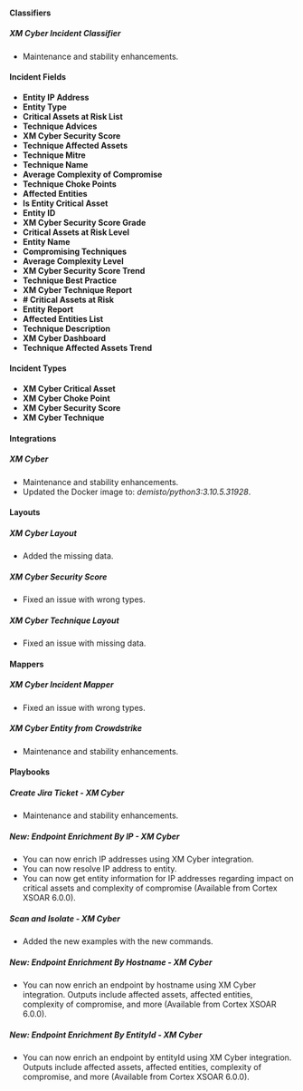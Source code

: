 
#### Classifiers
##### XM Cyber Incident Classifier
- Maintenance and stability enhancements.

#### Incident Fields
- **Entity IP Address**
- **Entity Type**
- **Critical Assets at Risk List**
- **Technique Advices**
- **XM Cyber Security Score**
- **Technique Affected Assets**
- **Technique Mitre**
- **Technique Name**
- **Average Complexity of Compromise**
- **Technique Choke Points**
- **Affected Entities**
- **Is Entity Critical Asset**
- **Entity ID**
- **XM Cyber Security Score Grade**
- **Critical Assets at Risk Level**
- **Entity Name**
- **Compromising Techniques**
- **Average Complexity Level**
- **XM Cyber Security Score Trend**
- **Technique Best Practice**
- **XM Cyber Technique Report**
- **# Critical Assets at Risk**
- **Entity Report**
- **Affected Entities List**
- **Technique Description**
- **XM Cyber Dashboard**
- **Technique Affected Assets Trend**

#### Incident Types
- **XM Cyber Critical Asset**
- **XM Cyber Choke Point**
- **XM Cyber Security Score**
- **XM Cyber Technique**

#### Integrations
##### XM Cyber
- Maintenance and stability enhancements.
- Updated the Docker image to: *demisto/python3:3.10.5.31928*.

#### Layouts
##### XM Cyber Layout
- Added the missing data.
##### XM Cyber Security Score
- Fixed an issue with wrong types.
##### XM Cyber Technique Layout
- Fixed an issue with missing data.

#### Mappers
##### XM Cyber Incident Mapper
- Fixed an issue with wrong types.
##### XM Cyber Entity from Crowdstrike
- Maintenance and stability enhancements.

#### Playbooks
##### Create Jira Ticket - XM Cyber
- Maintenance and stability enhancements.
##### New: Endpoint Enrichment By IP - XM Cyber
- You can now enrich IP addresses using XM Cyber integration.
- You can now resolve IP address to entity.
- You can now get entity information for IP addresses regarding impact on critical assets and complexity of compromise (Available from Cortex XSOAR 6.0.0).
##### Scan and Isolate - XM Cyber
- Added the new examples with the new commands.
##### New: Endpoint Enrichment By Hostname - XM Cyber
- You can now enrich an endpoint by hostname using XM Cyber integration. Outputs include affected assets, affected entities, complexity of compromise, and more (Available from Cortex XSOAR 6.0.0).
##### New: Endpoint Enrichment By EntityId - XM Cyber
- You can now enrich an endpoint by entityId using XM Cyber integration. Outputs include affected assets, affected entities, complexity of compromise, and more (Available from Cortex XSOAR 6.0.0).
